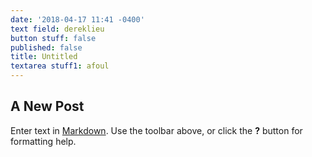 ```yaml
---
date: '2018-04-17 11:41 -0400'
text field: dereklieu
button stuff: false
published: false
title: Untitled
textarea stuff1: afoul
---
```

## A New Post

Enter text in [Markdown](http://daringfireball.net/projects/markdown/). Use the toolbar above, or click the **?** button for formatting help.
